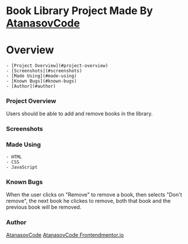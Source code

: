 # Book Library Project Made By [AtanasovCode](https://github.com/AtanasovCode)

# Overview

    - [Project Overview](#project-overview)
    - [Screenshots](#screenshots)
    - [Made Using](#made-using)
    - [Known Bugs](#known-bugs)
    - [Author](#author)

### Project Overview

Users should be able to add and remove books in the library.

### Screenshots

[](screenshots/Screenshot%202022-05-22%20at%2016-36-36%20My%20Library%20TOD.png)

### Made Using

    - HTML
    - CSS
    - JavaScript

### Known Bugs

When the user clicks on "Remove" to remove a book, then selects "Don't remove", 
the next book he clickes to remove, both that book and the previous book will be removed.


### Author 

[AtanasovCode](https://github.com/AtanasovCode)
[AtanasovCode Frontendmentor.io](https://www.frontendmentor.io/profile/AtanasovCode)
